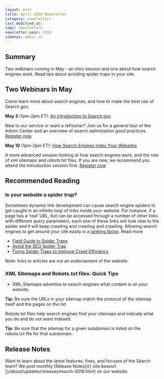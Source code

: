 ```yaml
---
layout: post
title: April 2018 Newsletter
category: newsletters
last_modified_at: 
tags: newsletters
newsletter-year: 2018
sidenav: about_us
---
```


## Summary
Two webinars coming in May - an intro session and one about how search engines work. Read tips about avoiding spider traps in your site.

## Two Webinars in May

Come learn more about search engines, and how to make the best use of Search.gov.

**May 3** (1pm-2pm ET): <a href="https://digital.gov/event/2018/05/03/an-introduction-searchgov/">An Introduction to Search.gov</a>

New to our service or want a refresher? Join us for a general tour of the Admin Center and an overview of search optimization good practices. <a href="https://digital.gov/event/2018/05/03/an-introduction-searchgov/">Register now</a>

**May 10** (1pm-2pm ET): <a href="https://digital.gov/event/2018/05/10/how-search-engines-index-your-websites/">How Search Engines Index Your Websites</a>

A more advanced session looking at how search engines work, and the role of xml sitemaps and robots.txt files. If you are new, we recommend you attend the Introduction session first. <a href="https://digital.gov/event/2018/05/10/how-search-engines-index-your-websites/">Register now</a>

## Recommended Reading

### Is your website a spider trap?

Sometimes dynamic link development can cause search engine spiders to get caught in an infinite loop of links inside your website. For instance, if a page has a ‘real’ URL, but can be accessed through a number of other links with different query parameters, each one of these links will look new to the spider and it will keep crawling and crawling and crawling. Allowing search engines to get around your site easily is a <a href="https://searchengineland.com/guide/seo/site-architecture-search-engine-ranking">ranking factor</a>. Read more

- <a href="https://www.portent.com/blog/seo/field-guide-to-spider-traps-an-seo-companion.htm">Field Guide to Spider Traps</a>
- <a href="https://www.advancedwebranking.com/blog/avoid-the-seo-spider-trap-how-to-get-out-of-a-sticky-situation/">Avoid the SEO Spider Trap</a>
- <a href="https://www.wolfgangdigital.com/blog/fixing-spider-traps/">Fixing Spider Traps to Improve Crawl Efficiency</a>

Note: links to articles are not an endorsement of the website.

### XML Sitemaps and Robots.txt files: Quick Tips

- XML Sitemaps advertise to search engines what content is on your website.

**Tip:** Be sure the URLs in your sitemap match the protocol of the sitemap itself and the pages on the list

Robots.txt files help search engines find your sitemaps and indicate what you do and do not want indexed.

**Tip:** Be sure that the sitemap for a given subdomain is listed on the robots.txt file for that subdomain.

## Release Notes

Want to learn about the latest features, fixes, and focuses of the Search team? We post monthly [Release Notes]({{ site.baseurl }}/about/updates/releases/march-2018.html) on our website.
